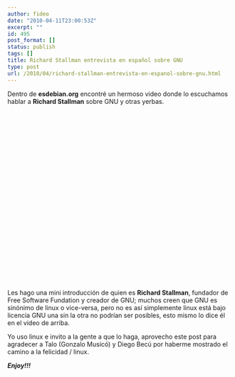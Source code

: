```yaml
---
author: fideo
date: "2010-04-11T23:00:53Z"
excerpt: ""
id: 495
post_format: []
status: publish
tags: []
title: Richard Stallman entrevista en español sobre GNU
type: post
url: /2010/04/richard-stallman-entrevista-en-espanol-sobre-gnu.html
---
```

Dentro de **esdebian.org** encontré un hermoso video donde lo escuchamos hablar a **Richard Stallman** sobre GNU y otras yerbas.

<object classid="clsid:d27cdb6e-ae6d-11cf-96b8-444553540000" codebase="http://download.macromedia.com/pub/shockwave/cabs/flash/swflash.cab#version=6,0,40,0" height="385" width="480"><param name="allowFullScreen" value="true"></param><param name="allowscriptaccess" value="always"></param><param name="src" value="http://www.youtube.com/v/b2oIsxei05o&hl=en_US&fs=1&"></param><param name="allowfullscreen" value="true"></param><embed allowfullscreen="true" allowscriptaccess="always" height="385" src="http://www.youtube.com/v/b2oIsxei05o&hl=en_US&fs=1&" type="application/x-shockwave-flash" width="480"></embed></object>

Les hago una mini introducción de quien es **Richard Stallman**, fundador de Free Software Fundation y creador de GNU; muchos creen que GNU es sinónimo de linux o vice-versa, pero no es así simplemente linux está bajo licencia GNU una sin la otra no podrían ser posibles, esto mismo lo dice él en el video de arriba.

Yo uso linux e invito a la gente a que lo haga, aprovecho este post para agradecer a Talo (Gonzalo Musicó) y Diego Becú por haberme mostrado el camino a la felicidad / linux.

***Enjoy!!!***
